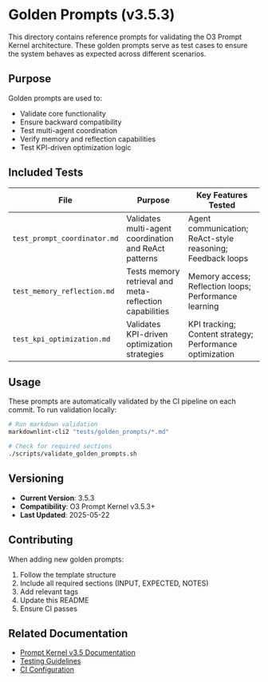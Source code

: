 # Golden Prompts (v3.5.3)

This directory contains reference prompts for validating the O3 Prompt Kernel architecture. These golden prompts serve as test cases to ensure the system behaves as expected across different scenarios.

## Purpose

Golden prompts are used to:
- Validate core functionality
- Ensure backward compatibility
- Test multi-agent coordination
- Verify memory and reflection capabilities
- Test KPI-driven optimization logic

## Included Tests

| File | Purpose | Key Features Tested |
|------|---------|-------------------|
| `test_prompt_coordinator.md` | Validates multi-agent coordination and ReAct patterns | Agent communication; ReAct-style reasoning; Feedback loops |
| `test_memory_reflection.md`  | Tests memory retrieval and meta-reflection capabilities | Memory access; Reflection loops; Performance learning |
| `test_kpi_optimization.md`   | Validates KPI-driven optimization strategies | KPI tracking; Content strategy; Performance optimization |

## Usage

These prompts are automatically validated by the CI pipeline on each commit. To run validation locally:

```bash
# Run markdown validation
markdownlint-cli2 "tests/golden_prompts/*.md"

# Check for required sections
./scripts/validate_golden_prompts.sh
```

## Versioning

- **Current Version**: 3.5.3
- **Compatibility**: O3 Prompt Kernel v3.5.3+
- **Last Updated**: 2025-05-22

## Contributing

When adding new golden prompts:
1. Follow the template structure
2. Include all required sections (INPUT, EXPECTED, NOTES)
3. Add relevant tags
4. Update this README
5. Ensure CI passes

## Related Documentation

- [Prompt Kernel v3.5 Documentation](./../../docs/prompt/prompt_kernel_v3.5.md)
- [Testing Guidelines](./../../docs/TESTING.md)
- [CI Configuration](./../../.github/workflows/validate_repo.yml)
